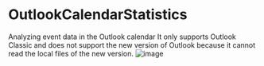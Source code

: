 # OutlookCalendarStatistics
Analyzing event data in the Outlook calendar
It only supports Outlook Classic and does not support the new version of Outlook because it cannot read the local files of the new version.
![image](https://github.com/user-attachments/assets/5f7a018c-d587-4d32-888c-7b577be2591f)

